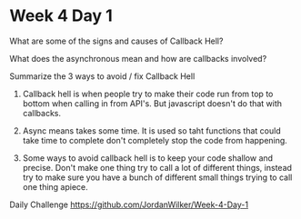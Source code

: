 # Week 4 Day 1

What are some of the signs and causes of Callback Hell?

What does the asynchronous mean and how are callbacks involved?

Summarize the 3 ways to avoid / fix Callback Hell

1) Callback hell is when people try to make their code run from top to bottom when calling in from API's. But javascript doesn't do that with callbacks.

2) Async means takes some time. It is used so taht functions that could take time to complete don't completely stop the code from happening.

3) Some ways to avoid callback hell is to keep your code shallow and precise. Don't make one thing try to call a lot of different things, instead try to make sure you have a bunch of different small things trying to call one thing apiece.

Daily Challenge
https://github.com/JordanWilker/Week-4-Day-1